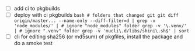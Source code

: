 - [ ] add ci to pkgbuilds
- [ ] deploy with ci pkgbuilds
      ```bash
      # folders that changed git
      git diff origin/master... --name-only --diff-filter=d |
          grep -v 'node_modules/' | # ignore "node_modules" folder
          grep -v '\.venv/' | # ignore ".venv" folder
          grep -v 'nucli\.d/libs/shini\.sh$' |
          sort
      ```
- [ ] cli for editing sha256 (or md5sum) of pkgfiles, install the package and do a smoke test
